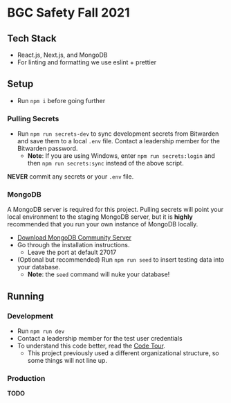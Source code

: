 # BGC Safety Fall 2021

## Tech Stack

- React.js, Next.js, and MongoDB
- For linting and formatting we use eslint + prettier

## Setup

- Run `npm i` before going further

### Pulling Secrets

- Run `npm run secrets-dev` to sync development secrets from Bitwarden and save them to a local `.env` file. Contact a leadership member for the Bitwarden password.
  - **Note**: If you are using Windows, enter `npm run secrets:login` and then `npm run secrets:sync` instead of the above script.

**NEVER** commit any secrets or your `.env` file.

### MongoDB

A MongoDB server is required for this project. Pulling secrets will point your local environment to the staging MongoDB server, but it is **highly** recommended that you run your own instance of MongoDB locally.

- [Download MongoDB Community Server](https://www.mongodb.com/download-center/community)
- Go through the installation instructions.
  - Leave the port at default 27017
- (Optional but recommended) Run `npm run seed` to insert testing data into your database.
  - **Note**: the `seed` command will nuke your database!

## Running

### Development

- Run `npm run dev`
- Contact a leadership member for the test user credentials
- To understand this code better, read the [Code Tour](/CODETOUR.md).
  - This project previously used a different organizational structure, so some things will not line up.

### Production

**TODO**
